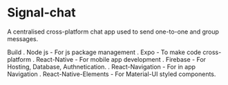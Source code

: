 # Signal-chat
A centralised cross-platform chat app used to send one-to-one and group messages.

Build
. Node js - For js package management
. Expo - To make code cross-platform
. React-Native - For mobile app development
. Firebase - For Hosting, Database, Authnetication.
. React-Navigation - For in app Navigation
. React-Native-Elements - For Material-UI styled components.
